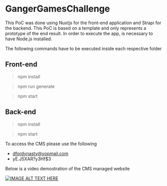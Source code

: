 # GangerGamesChallenge

This PoC was done using Nuxtjs for the front-end application and Strapi for the backend. This PoC is based on a template and only represents a prototype of the end result.
In order to execute the app, is necessary to have Node.js installed.

The following commands have to be executed inside each respective folder

## Front-end
> npm install

> npm run generate

> npm start

## Back-end
> npm install

> npm start

To access the CMS please use the following
- dfordynasty@yopmail.com
- yE.J5XAR?y3Hf$3

Below is a video demostration of the CMS managed website

[![IMAGE ALT TEXT HERE](https://img.youtube.com/vi/FKo7H4A07bM/0.jpg)](https://www.youtube.com/watch?v=FKo7H4A07bM)
